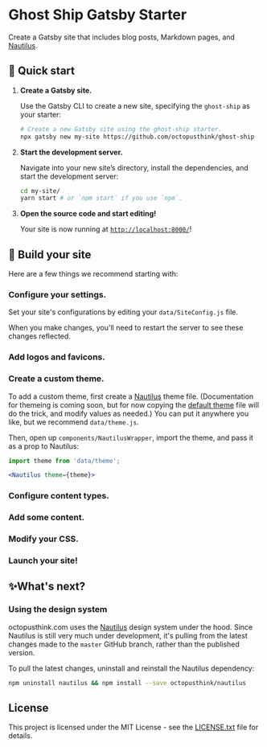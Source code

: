 # Ghost Ship Gatsby Starter

Create a Gatsby site that includes blog posts, Markdown pages, and [Nautilus](https://nautilus.octopusthink.com/).

## 🚀 Quick start

1.  **Create a Gatsby site.**

    Use the Gatsby CLI to create a new site, specifying the `ghost-ship` as your starter:

    ```bash
    # Create a new Gatsby site using the ghost-ship starter.
    npx gatsby new my-site https://github.com/octopusthink/ghost-ship
    ```

2.  **Start the development server.**

    Navigate into your new site’s directory, install the dependencies, and start the development server:

    ```bash
    cd my-site/
    yarn start # or `npm start` if you use `npm`.
    ```

3.  **Open the source code and start editing!**

    Your site is now running at [`http://localhost:8000/`](http://localhost:8000/)! 


## 🚧 Build your site

Here are a few things we recommend starting with:

### Configure your settings.

Set your site's configurations by editing your `data/SiteConfig.js` file.

When you make changes, you'll need to restart the server to see these changes reflected.

### Add logos and favicons.

### Create a custom theme.

To add a custom theme, first create a [Nautilus](https://nautilus.octopusthink.com/) theme file. (Documentation for themeing is coming soon, but for now copying the [default theme](https://github.com/octopusthink/nautilus/blob/master/src/themes/nautilus/index.js) file will do the trick, and modify values as needed.) You can put it anywhere you like, but we recommend `data/theme.js`. 

Then, open up `components/NautilusWrapper`, import the theme, and pass it as a prop to Nautilus:

```jsx
import theme from 'data/theme';

<Nautilus theme={theme}>
```



### Configure content types.

### Add some content.

### Modify your CSS.

### Launch your site!

## ✨What's next?

### Using the design system

octopusthink.com uses the [Nautilus](https://nautilus.octopusthink.com) design system under the hood. Since Nautilus is still very much under development, it's pulling from the latest changes made to the `master` GitHub branch, rather than the published version.

To pull the latest changes, uninstall and reinstall the Nautilus dependency:

```bash
npm uninstall nautilus && npm install --save octopusthink/nautilus
```

## License

This project is licensed under the MIT License - see the [LICENSE.txt](LICENSE.txt) file for details.
